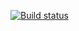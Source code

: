 [![Build status](https://ci.appveyor.com/api/projects/status/d5ml1ydne6cjlrom?svg=true)](https://ci.appveyor.com/project/Sidenov/selenium)